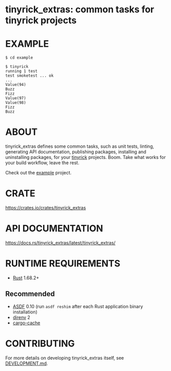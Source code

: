 # tinyrick_extras: common tasks for tinyrick projects

# EXAMPLE

```console
$ cd example

$ tinyrick
running 1 test
test smoketest ... ok
...
Value(94)
Buzz
Fizz
Value(97)
Value(98)
Fizz
Buzz
```

# ABOUT

tinyrick_extras defines some common tasks, such as unit tests, linting, generating API documentation, publishing packages, installing and uninstalling packages, for your [tinyrick](https://github.com/mcandre/tinyrick) projects. Boom. Take what works for your build workflow, leave the rest.

Check out the [example](example) project.

# CRATE

https://crates.io/crates/tinyrick_extras

# API DOCUMENTATION

https://docs.rs/tinyrick_extras/latest/tinyrick_extras/

# RUNTIME REQUIREMENTS

* [Rust](https://www.rust-lang.org/en-US/) 1.68.2+

## Recommended

* [ASDF](https://asdf-vm.com/) 0.10 (run `asdf reshim` after each Rust application binary installation)
* [direnv](https://direnv.net/) 2
* [cargo-cache](https://crates.io/crates/cargo-cache)

# CONTRIBUTING

For more details on developing tinyrick_extras itself, see [DEVELOPMENT.md](DEVELOPMENT.md).
